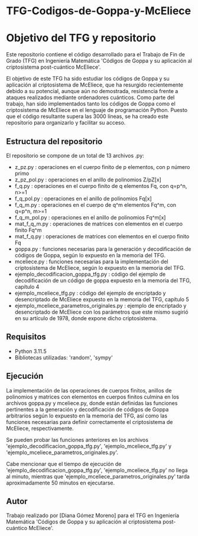 # TFG-Codigos-de-Goppa-y-McEliece

# Objetivo del TFG y repositorio
Este repositorio contiene el código desarrollado para el Trabajo de Fin de Grado (TFG) en Ingeniería Matemática 'Códigos de Goppa y su aplicación al criptosistema post-cuántico McEliece'.

El objetivo de este TFG ha sido estudiar los códigos de Goppa y su aplicación al criptosistema de McEliece, que ha resurgido recientemente debido a su potencial, aunque aún no demostrada, resistencia frente a ataques realizados mediante ordenadores cuánticos. Como parte del trabajo, han sido implementados tanto los códigos de Goppa como el criptosistema de McEliece en el lenguaje de programación Python. Puesto que el código resultante supera las 3000 líneas, se ha creado este repositorio para organizarlo y facilitar su acceso.

## Estructura del repositorio
El repositorio se compone de un total de 13 archivos .py:
- z_pz.py : operaciones en el cuerpo finito de p elementos, con p número primo
- z_pz_pol.py : operaciones en el anillo de polinomios Z/pZ[x]
- f_q.py : operaciones en el cuerpo finito de q elementos Fq, con q=p^n, n>=1
- f_q_pol.py : operaciones en el anillo de polinomios Fq[x]
- f_q_m.py : operaciones en el cuerpo de q^m elementos Fq^m, con q=p^n, m>=1
- f_q_m_pol.py : operaciones en el anillo de polinomios Fq^m[x]
- mat_f_q_m.py : operaciones de matrices con elementos en el cuerpo finito Fq^m
- mat_f_q.py : operaciones de matrices con elementos en el cuerpo finito Fq
- goppa.py : funciones necesarias para la generación y decodificación de códigos de Goppa, según lo expuesto en la memoria del TFG. 
- mceliece.py : funciones necesarias para la implementación del criptosistema de McEliece, según lo expuesto en la memoria del TFG. 
- ejemplo_decodificacion_goppa_tfg.py : código del ejemplo de decodificación de un código de goppa expuesto en la memoria del TFG, capítulo 4
- ejemplo_mceliece_tfg.py : código del ejemplo de encriptado y desencriptado de McEliece expuesto en la memoria del TFG, capítulo 5
- ejemplo_mceliece_parametros_originales.py : ejemplo de encriptado y desencriptado de McEliece con los parámetros que este mismo sugirió en su artículo de 1978, donde expone dicho criptosistema.

## Requisitos
- Python 3.11.5
- Bibliotecas utilizadas: 'random', 'sympy'

## Ejecución
La implementación de las operaciones de cuerpos finitos, anillos de polinomios y matrices con elementos en cuerpos finitos culmina en los archivos
goppa.py y mceliece.py, donde están definidas las funciones pertinentes a la generación y decodificación de códigos de Goppa arbitrarios según lo expuesto en la memoria del TFG, así como las funciones necesarias para definir correctamente el criptosistema de McEliece, respectivamente. 

Se pueden probar las funciones anteriores en los archivos 'ejemplo_decodificacion_goppa_tfg.py', 'ejemplo_mceliece_tfg.py' y 'ejemplo_mceliece_parametros_originales.py'. 

Cabe mencionar que el tiempo de ejecución de 'ejemplo_decodificacion_goppa_tfg.py', 'ejemplo_mceliece_tfg.py' no llega al minuto, mientras que 'ejemplo_mceliece_parametros_originales.py' tarda aproximadamente 50 minutos en ejecutarse. 

## Autor
Trabajo realizado por [Diana Gómez Moreno] para el TFG en Ingeniería Matemática 'Códigos de Goppa y su aplicación al criptosistema post-cuántico McEliece'.
